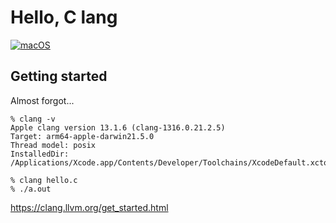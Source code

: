 # Hello, C lang

[![macOS](https://img.shields.io/badge/macOS-Monterey-black)](https://developer.apple.com/macos/)

## Getting started

Almost forgot...

```
% clang -v
Apple clang version 13.1.6 (clang-1316.0.21.2.5)
Target: arm64-apple-darwin21.5.0
Thread model: posix
InstalledDir: /Applications/Xcode.app/Contents/Developer/Toolchains/XcodeDefault.xctoolchain/usr/bin
```

```
% clang hello.c
% ./a.out
```

https://clang.llvm.org/get_started.html

